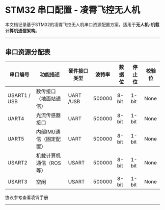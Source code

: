# STM32 串口配置 - 凌霄飞控无人机

本文档记录基于STM32的凌霄飞控无人机串口资源配置方案，适用于**无人机-机载计算机通信架构**。

---

## 串口资源分配表

| 串口编号 | 功能描述                 | 硬件接口类型 | 波特率   | 数据位 | 停止位 | 校验位 |
|----------|--------------------------|--------------|----------|--------|--------|--------|
| USART1 / USB  | 数传接口（地面站通信）   | UART   /USB      | 500000  | 8-bit  | 1-bit  | None   | 
| UART4    | 光流传感器接口           | UART         | 500000   | 8-bit  | 1-bit  | None   | 
| UART5    | 内部IMU通信（固定配置）  | UART         | 500000   | 8-bit  | 1-bit  | None   | 
| USART2   | 机载计算机通信（ROS等）  | USART        | 500000   | 8-bit  | 1-bit  | None   |
| USART3   | 空闲  | USART        | 500000   | 8-bit  | 1-bit  | None   |

协议参考查看凌霄手册


---


